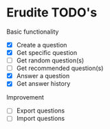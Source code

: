 # Erudite TODO's

Basic functionality
- [x] Create a question
- [x] Get specific question
- [ ] Get random question(s)
- [ ] Get recommended question(s)
- [x] Answer a question
- [x] Get answer history

Improvement
- [ ] Export questions
- [ ] Import questions
